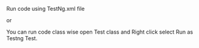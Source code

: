 Run code using TestNg.xml file 

or 

You can run code class wise
open Test class and Right click select Run as Testng Test.
